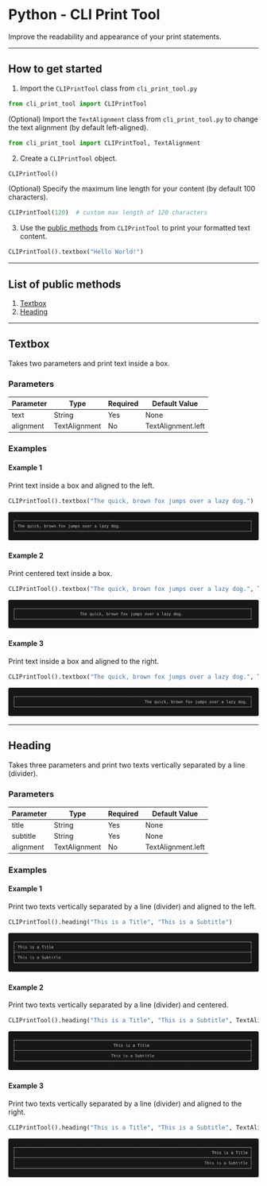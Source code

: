 # Python - CLI Print Tool
Improve the readability and appearance of your print statements.

---

## How to get started
1. Import the `CLIPrintTool` class from `cli_print_tool.py`
```python
from cli_print_tool import CLIPrintTool
```
(Optional) Import the `TextAlignment` class from `cli_print_tool.py` to change the text alignment (by default left-aligned).
```python
from cli_print_tool import CLIPrintTool, TextAlignment
```

2. Create a `CLIPrintTool` object.
```python
CLIPrintTool()
```
(Optional) Specify the maximum line length for your content (by default 100 characters).
```python
CLIPrintTool(120)  # custom max length of 120 characters
```

3. Use the [public methods](#list-of-public-methods) from `CLIPrintTool` to print your formatted text content.
```python
CLIPrintTool().textbox("Hello World!")
```

---

## List of public methods
1. [Textbox](#textbox)
2. [Heading](#heading)

---

## Textbox
Takes two parameters and print text inside a box.

### Parameters
<table>
    <thead>
        <tr>
            <th>Parameter</th>
            <th>Type</th>
            <th>Required</th>
            <th>Default Value</th>
        </tr>
    </thead>
    <tbody>
        <tr>
            <td>text</td>
            <td>String</td>
            <td>Yes</td>
            <td>None</td>
        </tr>
        <tr>
            <td>alignment</td>
            <td>TextAlignment</td>
            <td>No</td>
            <td>TextAlignment.left</td>
        </tr>
    </tbody>
</table>

### Examples
#### Example 1
Print text inside a box and aligned to the left.
```python
CLIPrintTool().textbox("The quick, brown fox jumps over a lazy dog.")
```
![Screenshot of the console output from the example above.](./examples/textbox-example-1.png)
#### Example 2
Print centered text inside a box.
```python
CLIPrintTool().textbox("The quick, brown fox jumps over a lazy dog.", TextAlignment.center)
```
![Screenshot of the console output from the example above.](./examples/textbox-example-2.png)
#### Example 3
Print text inside a box and aligned to the right.
```python
CLIPrintTool().textbox("The quick, brown fox jumps over a lazy dog.", TextAlignment.right)
```
![Screenshot of the console output from the example above.](./examples/textbox-example-3.png)

---

## Heading
Takes three parameters and print two texts vertically separated by a line (divider).

### Parameters
<table>
    <thead>
        <tr>
            <th>Parameter</th>
            <th>Type</th>
            <th>Required</th>
            <th>Default Value</th>
        </tr>
    </thead>
    <tbody>
        <tr>
            <td>title</td>
            <td>String</td>
            <td>Yes</td>
            <td>None</td>
        </tr>
        <tr>
            <td>subtitle</td>
            <td>String</td>
            <td>Yes</td>
            <td>None</td>
        </tr>
        <tr>
            <td>alignment</td>
            <td>TextAlignment</td>
            <td>No</td>
            <td>TextAlignment.left</td>
        </tr>
    </tbody>
</table>

### Examples
#### Example 1
Print two texts vertically separated by a line (divider) and aligned to the left.
```python
CLIPrintTool().heading("This is a Title", "This is a Subtitle")
```
![Screenshot of the console output from the example above.](./examples/heading-example-1.png)
#### Example 2
Print two texts vertically separated by a line (divider) and centered.
```python
CLIPrintTool().heading("This is a Title", "This is a Subtitle", TextAlignment.center)
```
![Screenshot of the console output from the example above.](./examples/heading-example-2.png)
#### Example 3
Print two texts vertically separated by a line (divider) and aligned to the right.
```python
CLIPrintTool().heading("This is a Title", "This is a Subtitle", TextAlignment.right)
```
![Screenshot of the console output from the example above.](./examples/heading-example-3.png)